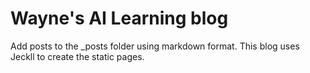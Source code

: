 # Wayne's AI Learning blog

Add posts to the _posts folder using markdown format. This blog uses Jeckll to create the static pages.
